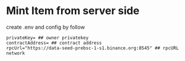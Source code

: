 
# Mint Item from server side

create .env and config by follow

```
privateKey= ## owner privatekey
contractAddress= ## contract address
rpcUrl="https://data-seed-prebsc-1-s1.binance.org:8545" ## rpcURL network
```
